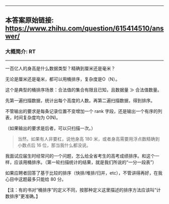 ----------------------------------------
## 本答案原始链接: https://www.zhihu.com/question/615414510/answer/
### 大概简介: RT
----------------------------------------
一百亿人的身高是什么数据类型？精确到厘米还是毫米？

无论是厘米还是毫米，都可以用桶排序，复杂度是O（N）。

这个是典型的桶排序场景：合法值的集合有限且已知，且数据量 ≫ 合法值数量。

先第一遍扫描数据，统计出每个高度的人数。再第二遍扫描数据，得到排序。

不管输出的要求是每条记录位置不变增加一个 rank 字段，还是输出一个有序的列表，时间复杂度均为 O(N)。

（如果输出的要求是后者，可以只扫描一次。）

> 当然，如果有人非要杠，说他身高 180 米，或者身高需要用浮点数精确到小数点后 16 位，那当我什么都没说。

我面试应届生时经常问的一个问题，怎么给全省考生的高考成绩排序。和这个一样，应该用桶排序。（第一轮扫描统计的结果，就是我们所说的“一分一段表”）

如果应聘者回答了基于比较的排序（快排/堆排/归并，etc），不管讲得再好，在我心目中这题最多只能给 80 分。

【注：有的书对“桶排序”的定义不同，按那种定义这里描述的排序方法应该叫“计数排序”更准确。】